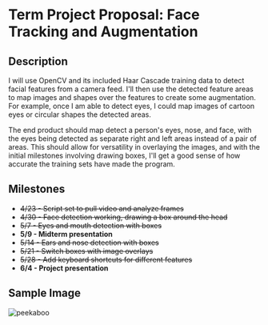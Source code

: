 Term Project Proposal: Face Tracking and Augmentation
=====================================================

Description
-----------

I will use OpenCV and its included Haar Cascade training data to detect facial
features from a camera feed. I'll then use the detected feature areas to map
images and shapes over the features to create some augmentation. For example,
once I am able to detect eyes, I could map images of cartoon eyes or circular
shapes the detected areas.

The end product should map detect a person's eyes, nose, and face, with the
eyes being detected as separate right and left areas instead of a pair of
areas. This should allow for versatility in overlaying the images, and with
the initial milestones involving drawing boxes, I'll get a good sense of how
accurate the training sets have made the program.

Milestones
----------

* ~~4/23 - Script set to pull video and analyze frames~~
* ~~4/30 - Face detection working, drawing a box around the head~~
* ~~5/7  - Eyes and mouth detection with boxes~~
* **5/9  - Midterm presentation**
* ~~5/14 - Ears and nose detection with boxes~~
* ~~5/21 - Switch boxes with image overlays~~
* ~~5/28 - Add keyboard shortcuts for different features~~
* **6/4  - Project presentation**

Sample Image
------------

![peekaboo](https://github.com/dzhurley/peekaboo/raw/master/data/sample.jpg)

